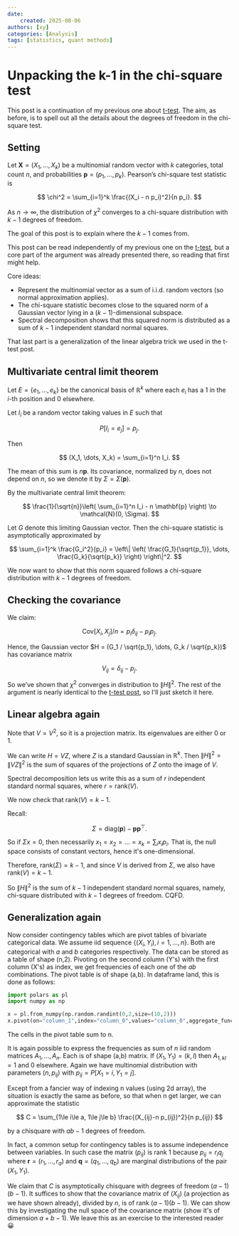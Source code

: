 ```yaml
---
date: 
    created: 2025-08-06
authors: [xy]
categories: [Analysis]
tags: [statistics, quant methods]
---
```



# Unpacking the k-1 in the chi-square test
<!-- more -->

This post is a continuation of my previous one about [t-test](2025-07-23-ttest.md). The aim, as before, is to spell out all the details about the degrees of freedom in the chi-square test. 

## Setting

Let $\mathbf{X} = (X_1, \dots, X_k)$ be a multinomial random vector with $k$ categories, total count $n$, and probabilities $\mathbf{p} = (p_1, \dots, p_k)$. Pearson’s chi-square test statistic is

$$
\chi^2 = \sum_{i=1}^k \frac{(X_i - n p_i)^2}{n p_i}.
$$

As $n \to \infty$, the distribution of $\chi^2$ converges to a chi-square distribution with $k - 1$ degrees of freedom.

The goal of this post is to explain where the $k - 1$ comes from.

This post can be read independently of my previous one on the [t-test](2025-07-23-ttest.md), but a core part of the argument was already presented there, so reading that first might help.

Core ideas:

- Represent the multinomial vector as a sum of i.i.d. random vectors (so normal approximation applies).
- The chi-square statistic becomes close to the squared norm of a Gaussian vector lying in a $(k - 1)$-dimensional subspace.
- Spectral decomposition shows that this squared norm is distributed as a sum of $k - 1$ independent standard normal squares.

That last part is a generalization of the linear algebra trick we used in the t-test post.


## Multivariate central limit theorem

Let $E = \{e_1, \dots, e_k\}$ be the canonical basis of $\mathbb{R}^k$ where each $e_i$ has a 1 in the $i$-th position and 0 elsewhere.

Let $I_i$ be a random vector taking values in $E$ such that

$$
P[I_i = e_j] = p_j.
$$

Then

$$
(X_1, \dots, X_k) = \sum_{i=1}^n I_i.
$$

The mean of this sum is $n \mathbf{p}$. Its covariance, normalized by $n$, does not depend on $n$, so we denote it by $\Sigma = \Sigma(\mathbf{p})$.

By the multivariate central limit theorem:

$$
\frac{1}{\sqrt{n}}\left( \sum_{i=1}^n I_i - n \mathbf{p} \right) \to \mathcal{N}(0, \Sigma).
$$

Let $G$ denote this limiting Gaussian vector. Then the chi-square statistic is asymptotically approximated by

$$
\sum_{i=1}^k \frac{G_i^2}{p_i} = \left\| \left( \frac{G_1}{\sqrt{p_1}}, \dots, \frac{G_k}{\sqrt{p_k}} \right) \right\|^2.
$$

We now want to show that this norm squared follows a chi-square distribution with $k - 1$ degrees of freedom.


## Checking the covariance

We claim:

$$
\text{Cov}[X_i, X_j]/n = p_i \delta_{ij} - p_i p_j.
$$

Hence, the Gaussian vector $H = (G_1 / \sqrt{p_1}, \dots, G_k / \sqrt{p_k})$ has covariance matrix

$$
V_{ij} = \delta_{ij} - p_j.
$$

So we’ve shown that $\chi^2$ converges in distribution to $\|H\|^2$. The rest of the argument is nearly identical to the [t-test post](2025-07-23-ttest.md), so I'll just sketch it here.

## Linear algebra again

Note that $V = V^2$, so it is a projection matrix. Its eigenvalues are either 0 or 1.

We can write $H = VZ$, where $Z$ is a standard Gaussian in $\mathbb{R}^k$. Then $\|H\|^2 = \|VZ\|^2$ is the sum of squares of the projections of $Z$ onto the image of $V$.

Spectral decomposition lets us write this as a sum of $r$ independent standard normal squares, where $r = \text{rank}(V)$.

We now check that $\text{rank}(V) = k - 1$.

Recall:

$$
\Sigma = \text{diag}(\mathbf{p}) - \mathbf{p} \mathbf{p}^\top.
$$

So if $\Sigma x = 0$, then necessarily $x_1 = x_2 = \dots = x_k = \sum_i x_i p_i$. That is, the null space consists of constant vectors, hence it's one-dimensional.

Therefore, $\text{rank}(\Sigma) = k - 1$, and since $V$ is derived from $\Sigma$, we also have $\text{rank}(V) = k - 1$.

So $\|H\|^2$ is the sum of $k - 1$ independent standard normal squares, namely, chi-square distributed with $k - 1$ degrees of freedom. CQFD.


## Generalization again

Now consider contingency tables which are pivot tables of bivariate categorical data. We assume iid sequence $\{(X_i,Y_i), i=1,...,n \}$. Both are categorical with $a$ and $b$ categories respectively. The data can be stored as a table of shape (n,2). Pivoting on the second column (Y's) with the first column (X's) as index, we get frequencies of each one of the $ab$ combinations. The pivot table is of shape (a,b). In dataframe land, this is done as follows:

```py
import polars as pl
import numpy as np

x = pl.from_numpy(np.random.randint(0,2,size=(10,2)))
x.pivot(on="column_1",index="column_0",values="column_0",aggregate_function="len")
```

The cells in the pivot table sum to n.

It is again possible to express the frequencies as sum of $n$ iid random matrices $A_1, \dots, A_n$. Each is of shape (a,b) matrix. If $(X_1,Y_1)=(k,l)$ then $A_{1,kl}=1$ and 0 elsewhere. Again we have multinomial distribution with parameters $(n, p_{ij})$ with $p_{ij}=P[X_1=i, Y_1=j]$. 

Except from a fancier way of indexing n values (using 2d array), the situation is exactly the same as before, so that when n get larger, we can approximate the statistic

$$
C = \sum_{1\le i\le a, 1\le j\le b} \frac{(X_{ij}-n p_{ij})^2}{n p_{ij}}
$$

by a chisquare with $ab-1$ degrees of freedom. 

In fact, a common setup for contingency tables is to assume independence between variables. In such case the matrix $(p_{ij})$ is rank 1 because $p_{ij}=r_i q_j$ where $\mathbf{r} = (r_1, \dots, r_a)$ and $\mathbf{q} = (q_1, \dots, q_b)$ are marginal distributions of the pair $(X_1,Y_1)$.

We claim that $C$ is asymptotically chisquare with degrees of freedom $(a-1)(b-1)$. It suffices to show that the covariance matrix of $(X_{ij})$ (a projection as we have shown already), divided by $n$,  is of rank $(a-1)(b-1)$. We can show this by investigating the null space of the covariance matrix (show it's of dimension $a+b-1$). We leave this as an exercise to the interested reader :grinning:

